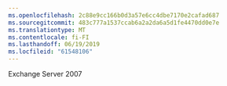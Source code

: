 ```yaml
---
ms.openlocfilehash: 2c88e9cc166b0d3a57e6cc4dbe7170e2cafad687
ms.sourcegitcommit: 483c777a1537ccab6a2a2da6a5d1fe4470dd0e7e
ms.translationtype: MT
ms.contentlocale: fi-FI
ms.lasthandoff: 06/19/2019
ms.locfileid: "61548106"
---
```

Exchange Server 2007